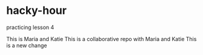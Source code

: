 # hacky-hour
practicing lesson 4

This is Maria and Katie
This is a collaborative repo with Maria and Katie
This is a new change